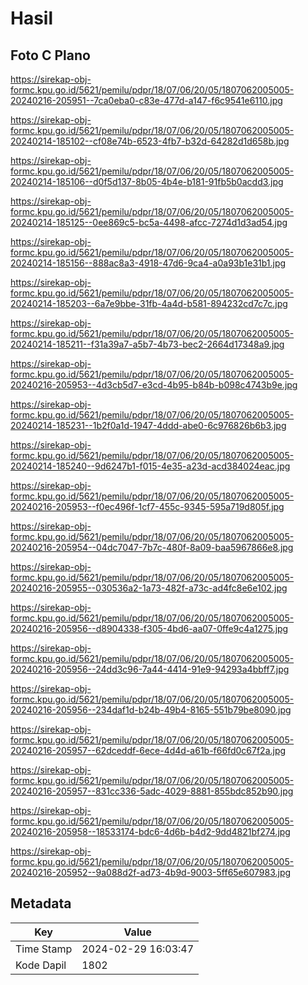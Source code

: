# Hasil

## Foto C Plano

https://sirekap-obj-formc.kpu.go.id/5621/pemilu/pdpr/18/07/06/20/05/1807062005005-20240216-205951--7ca0eba0-c83e-477d-a147-f6c9541e6110.jpg

https://sirekap-obj-formc.kpu.go.id/5621/pemilu/pdpr/18/07/06/20/05/1807062005005-20240214-185102--cf08e74b-6523-4fb7-b32d-64282d1d658b.jpg

https://sirekap-obj-formc.kpu.go.id/5621/pemilu/pdpr/18/07/06/20/05/1807062005005-20240214-185106--d0f5d137-8b05-4b4e-b181-91fb5b0acdd3.jpg

https://sirekap-obj-formc.kpu.go.id/5621/pemilu/pdpr/18/07/06/20/05/1807062005005-20240214-185125--0ee869c5-bc5a-4498-afcc-7274d1d3ad54.jpg

https://sirekap-obj-formc.kpu.go.id/5621/pemilu/pdpr/18/07/06/20/05/1807062005005-20240214-185156--888ac8a3-4918-47d6-9ca4-a0a93b1e31b1.jpg

https://sirekap-obj-formc.kpu.go.id/5621/pemilu/pdpr/18/07/06/20/05/1807062005005-20240214-185203--6a7e9bbe-31fb-4a4d-b581-894232cd7c7c.jpg

https://sirekap-obj-formc.kpu.go.id/5621/pemilu/pdpr/18/07/06/20/05/1807062005005-20240214-185211--f31a39a7-a5b7-4b73-bec2-2664d17348a9.jpg

https://sirekap-obj-formc.kpu.go.id/5621/pemilu/pdpr/18/07/06/20/05/1807062005005-20240216-205953--4d3cb5d7-e3cd-4b95-b84b-b098c4743b9e.jpg

https://sirekap-obj-formc.kpu.go.id/5621/pemilu/pdpr/18/07/06/20/05/1807062005005-20240214-185231--1b2f0a1d-1947-4ddd-abe0-6c976826b6b3.jpg

https://sirekap-obj-formc.kpu.go.id/5621/pemilu/pdpr/18/07/06/20/05/1807062005005-20240214-185240--9d6247b1-f015-4e35-a23d-acd384024eac.jpg

https://sirekap-obj-formc.kpu.go.id/5621/pemilu/pdpr/18/07/06/20/05/1807062005005-20240216-205953--f0ec496f-1cf7-455c-9345-595a719d805f.jpg

https://sirekap-obj-formc.kpu.go.id/5621/pemilu/pdpr/18/07/06/20/05/1807062005005-20240216-205954--04dc7047-7b7c-480f-8a09-baa5967866e8.jpg

https://sirekap-obj-formc.kpu.go.id/5621/pemilu/pdpr/18/07/06/20/05/1807062005005-20240216-205955--030536a2-1a73-482f-a73c-ad4fc8e6e102.jpg

https://sirekap-obj-formc.kpu.go.id/5621/pemilu/pdpr/18/07/06/20/05/1807062005005-20240216-205956--d8904338-f305-4bd6-aa07-0ffe9c4a1275.jpg

https://sirekap-obj-formc.kpu.go.id/5621/pemilu/pdpr/18/07/06/20/05/1807062005005-20240216-205956--24dd3c96-7a44-4414-91e9-94293a4bbff7.jpg

https://sirekap-obj-formc.kpu.go.id/5621/pemilu/pdpr/18/07/06/20/05/1807062005005-20240216-205956--234daf1d-b24b-49b4-8165-551b79be8090.jpg

https://sirekap-obj-formc.kpu.go.id/5621/pemilu/pdpr/18/07/06/20/05/1807062005005-20240216-205957--62dceddf-6ece-4d4d-a61b-f66fd0c67f2a.jpg

https://sirekap-obj-formc.kpu.go.id/5621/pemilu/pdpr/18/07/06/20/05/1807062005005-20240216-205957--831cc336-5adc-4029-8881-855bdc852b90.jpg

https://sirekap-obj-formc.kpu.go.id/5621/pemilu/pdpr/18/07/06/20/05/1807062005005-20240216-205958--18533174-bdc6-4d6b-b4d2-9dd4821bf274.jpg

https://sirekap-obj-formc.kpu.go.id/5621/pemilu/pdpr/18/07/06/20/05/1807062005005-20240216-205952--9a088d2f-ad73-4b9d-9003-5ff65e607983.jpg


## Metadata

| Key        | Value               |
| ---------- | ------------------- |
| Time Stamp | 2024-02-29 16:03:47 |
| Kode Dapil | 1802                |



